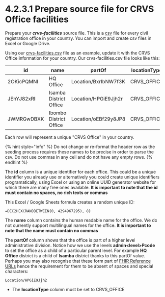 # 4.2.3.1 Prepare source file for CRVS Office facilities

Prepare your _**crvs-facilities**_ source file. This is a [csv](https://en.wikipedia.org/wiki/Comma-separated\_values) file for every civil registration office in your country. You can import and create csv files in Excel or Google Drive.

Using our [crvs-facilities.csv](https://github.com/opencrvs/opencrvs-countryconfig/blob/develop/src/data-seeding/locations/source/crvs-facilities.csv) file as an example, update it with the CRVS Office information for your country. Our crvs-facilities.csv file looks like this:

| id         | name                   | partOf               | locationType |
| ---------- | ---------------------- | -------------------- | ------------ |
| 2OKicPQMNI | HQ Office              | Location/BxrIbNW7f3K | CRVS\_OFFICE |
| JEhYJ82xRI | Isamba District Office | Location/HPGiE9Jjh2r | CRVS\_OFFICE |
| JWMRGwDBXK | Ibombo District Office | Location/oEBf29y8JP8 | CRVS\_OFFICE |

Each row will represent a unique "CRVS Office" in your country.

{% hint style="info" %}
Do not change or re-format the header row as the seeding process requires these names to be precise in order to parse the csv. Do not use commas in any cell and do not have any empty rows.
{% endhint %}

The **id** column is a unique identifier for each office. This could be a unique identifier you already use or alternatively you could create unique identifiers programatically, using Excel or using an online UUID generator website for which there are many free ones available. **It is important to note that the id must contain no spaces, no rich texts or commas**

This Excel / Google Sheets formula creates a random unique ID:

```
=DEC2HEX(RANDBETWEEN(0, 4294967295), 8)
```

The **name** column contains the human readable name for the office. We do not currently support multilingual names for the office. **It is important to note that the name must contain no commas**

The **partOf** column shows that the office is part of a higher level administrative division. Notice how we use the levels **admin\<level>Pcode** to set the office as a child of a particular parent level. For example **HQ Office** district is a child of **Isamba** district thanks to this partOf value. Perhaps you may also recognise that these form part of [FHIR Reference URLs](https://www.hl7.org/fhir/references-definitions.html#Reference.reference) hence the requirement for them to be absent of spaces and special characters:

```
Location/HPGiE9Jjh2
```

* The **locationType** column must be set to CRVS\_OFFICE
